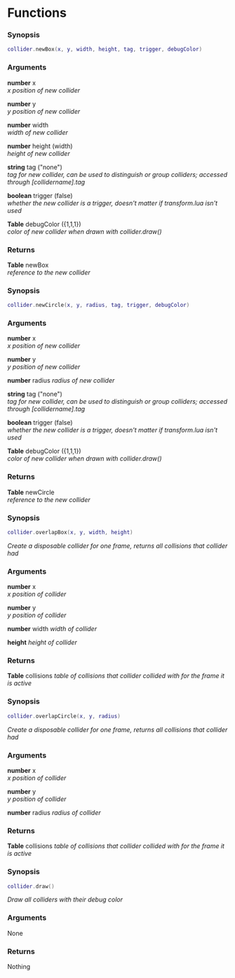 # Functions

### Synopsis
```lua
collider.newBox(x, y, width, height, tag, trigger, debugColor)
```
### Arguments

**number** x  
  _x position of new collider_  
  
**number** y  
  _y position of new collider_
  
**number** width  
  _width of new collider_
  
**number** height (width)  
  _height of new collider_
  
**string** tag ("none")  
  _tag for new collider, can be used to distinguish or group colliders; accessed through [collidername].tag_
  
**boolean** trigger (false)  
  _whether the new collider is a trigger, doesn't matter if transform.lua isn't used_
  
**Table** debugColor ({1,1,1})  
  _color of new collider when drawn with collider.draw()_

### Returns
**Table** newBox  
  _reference to the new collider_

### Synopsis
```lua
collider.newCircle(x, y, radius, tag, trigger, debugColor)
```
### Arguments

**number** x  
  _x position of new collider_  
  
**number** y  
  _y position of new collider_
  
**number** radius
  _radius of new collider_
  
**string** tag ("none")  
  _tag for new collider, can be used to distinguish or group colliders; accessed through [collidername].tag_
  
**boolean** trigger (false)  
  _whether the new collider is a trigger, doesn't matter if transform.lua isn't used_
  
**Table** debugColor ({1,1,1})  
  _color of new collider when drawn with collider.draw()_

### Returns
**Table** newCircle  
  _reference to the new collider_

### Synopsis
```lua
collider.overlapBox(x, y, width, height)
```
_Create a disposable collider for one frame, returns all collisions that collider had_
### Arguments

**number** x  
  _x position of collider_  
  
**number** y  
  _y position of collider_
  
**number** width
  _width of collider_

**height**
  _height of collider_
  
### Returns
**Table** collisions
  _table of collisions that collider collided with for the frame it is active_
  
### Synopsis
```lua
collider.overlapCircle(x, y, radius)
```
_Create a disposable collider for one frame, returns all collisions that collider had_
### Arguments

**number** x  
  _x position of collider_  
  
**number** y  
  _y position of collider_
  
**number** radius
  _radius of collider_
  
### Returns
**Table** collisions
  _table of collisions that collider collided with for the frame it is active_
  
### Synopsis
```lua
collider.draw()
```
_Draw all colliders with their debug color_
### Arguments

None

### Returns

Nothing
